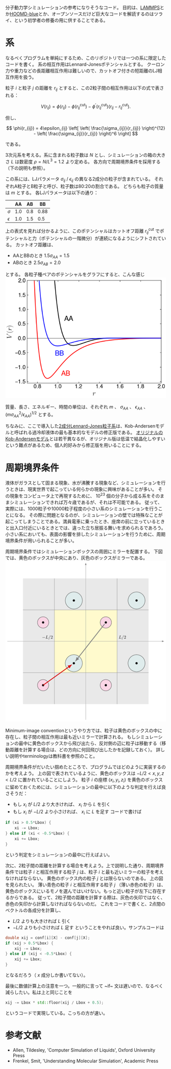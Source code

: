 分子動力学シミュレーションの参考になりそうなコード。
目的は、[LAMMPS](https://github.com/lammps/lammps)とか[HOOMD-blue](https://github.com/glotzerlab/hoomd-blue)とか、オープンソースだけど巨大なコードを解読するのはツライ、という初学者の修養の用に供することである。

# 系

なるべくプログラムを単純にするため、このリポジトリでは一つの系に限定したコードを書く。
系の相互作用はLennard-Jonesポテンシャルとする。
クーロン力や重力などの長距離相互作用は難しいので、カットオフ付きの短距離のLJ相互作用を扱う。

粒子 $i$ と粒子 $j$ の距離を $r_{ij}$ とすると、この2粒子間の相互作用は以下の式で表される：

$$
V(r_{ij}) = \phi(r_{ij}) - \phi(r_{ij}^\mathrm{cut}) - \phi^\prime(r_{ij}^\mathrm{cut}) (r_{ij} - r^\mathrm{cut}_{ij}).
$$

但し、

$$
\phi(r_{ij}) = 4\epsilon_{ij} \left[ \left( \frac{\sigma_{ij}}{r_{ij}} \right)^{12} - \left( \frac{\sigma_{ij}}{r_{ij}} \right)^6 \right]
$$

である。

3次元系を考える。系に含まれる粒子数は $N$ とし、シミュレーションの箱の大きさ $L$ は数密度 $\rho = N/L^3 = 1.2$ より定める。
各方向で周期境界条件を採用する（下の説明も参照）。

この系には、LJパラメータ $\sigma_{ij}$ / $\epsilon_{ij}$ の異なる2成分の粒子が含まれている。
それぞれA粒子とB粒子と呼び、粒子数は80:20の割合である。
どちらも粒子の質量は $m$ とする。 各LJパラメータは以下の通り：

  |            | AA  | AB  | BB   |
  |------------|-----|-----|------|
  | $\sigma$   | 1.0 | 0.8 | 0.88 |
  | $\epsilon$ | 1.0 | 1.5 | 0.5  |

上の表式を見れば分かるように、このポテンシャルはカットオフ距離 $r_{ij}^\mathrm{cut}$ でポテンシャルと力（ポテンシャルの一階微分）が連続になるようにシフトされている。
カットオフ距離は、

-   AAとBBのとき $1.5\sigma_{AA} = 1.5$
-   ABのとき $2.5\sigma_{AB} = 2.0$

とする。 各粒子種ペアのポテンシャルをグラフにすると、こんな感じ
![](./potential.png)

質量、長さ、エネルギー、時間の単位は、それぞれ $m$ 、 $\sigma_{AA}$ 、 $\epsilon_{AA}$ 、 $(m\sigma_{AA}^2/\epsilon_{AA})^{1/2}$ とする。

ちなみに、ここで導入した[2成分Lennard-Jones粒子系](https://doi.org/10.1063/5.0004093)は、Kob-Andersenモデルと呼ばれる過冷却液体の最も基本的なモデルの修正版である。
[オリジナルのKob-Andersenモデル](https://doi.org/10.1103/physreve.51.4626)とは若干異なるが、オリジナル版は低温で結晶化しやすいという難点があるため、個人的好みから修正版を用いることにする。

# 周期境界条件

液体がガラスとして固まる現象、水が沸騰する現象など、シミュレーションを行うときは、現実世界で起こっている何らかの現象に興味があることが多い。
その現象をコンピュータ上で再現するために、 $10^{23}$ 個の分子から成る系をそのままシミュレーションできれば万々歳であるが、それは不可能である。
従って、実際には、1000粒子や10000粒子程度の小さい系のシミュレーションを行うことになる。
その際に問題となるのが、シミュレーションの壁では特殊なことが起こってしまうことである。満員電車に乗ったとき、座席の前に立っているときと出入口付近にいるときとでは、違った立ち居振る舞いを求められるであろう。
小さい系においても、表面の影響を排したシミュレーションを行うために、周期境界条件が用いられることが多い。

周期境界条件ではシミュレーションボックスの周囲にミラーを配置する。
下図では、黄色のボックスが中央にあり、灰色のボックスがミラーである。
![](./PBC.png)

Minimum-image conventionというやり方では、粒子は黄色のボックスの中に存在し、粒子間の相互作用は最も近いミラーで計算される。
もしシミュレーションの最中に黄色のボックスから飛び出たら、反対側の辺に粒子は移動する（移動距離を計算する場合は、どの方向に何回飛び出したかを記録しておく）。
詳しい説明やterminologyは教科書を参照のこと。

周期境界条件がだいたい掴めたところで、プログラムではどのように実装するのかを考えよう。
上の図で表されているように、黄色のボックスは $-L/2 < x,y,z < L/2$ に置かれていることにしよう。
粒子 $i$ の座標 $(x_i, y_i, z_i)$ を黄色のボックスに留めておくためには、シミュレーションの最中に以下のような判定を行えば良さそうだ：
- もし $x_i$ が $L/2$ より大きければ、 $x_i$ から $L$ を引く
- もし $x_i$ が $-L/2$ より小さければ、 $x_i$ に $L$ を足す
コードで書けば

```C++
if (xi > 0.5*Lbox) {
    xi -= Lbox;
} else if (xi < -0.5*Lbox) {
    xi += Lbox;
}
```

という判定をシミュレーションの最中に行えばよい。

次に、2粒子間の距離を計算する場合を考えよう。上で説明した通り、周期境界条件では粒子 $i$ と相互作用する粒子 $j$ は、粒子 $i$ と最も近いミラーの粒子を考えなければならない。
黄色のボックス内の粒子 $j$ とは限らないのである。
上の図を見られたい。
薄い青色の粒子 $i$ と相互作用する粒子 $j$ （薄い赤色の粒子）は、黄色のボックスにいるモノを選んではいけない。もっと近い粒子が左下に存在するからである。
従って、2粒子間の距離を計算する際は、灰色の矢印ではなく、赤色の矢印から計算しなければならないのだ。
これをコードで書くと、2点間のベクトルの各成分を計算し、
- $L/2$ よりも大きければ $L$ 引く
- $-L/2$ よりも小さければ $L$ 足す
ということをやれば良い。サンプルコードは

```C++
double xij = conf[i][X] - conf[j][X];
if (xij > 0.5*Lbox) {
    xij -= Lbox;
} else if (xij < -0.5*Lbox) {
    xij += Lbox;
}
```

となるだろう（ $x$ 成分しか書いてない）。

最後に数値計算上の注意を一つ。一般的に言って ~if~ 文は遅いので、なるべく減らしたい。私は上と同じことを

```C++
xij -= Lbox * std::floor(xij / Lbox + 0.5);
```

というコードで実現している。こっちの方が速い。

# 参考文献
- Allen, Tildesley, 'Computer Simulation of Liquids', Oxford University Press
- Frenkel, Smit, 'Understanding Molecular Simulation', Academic Press
